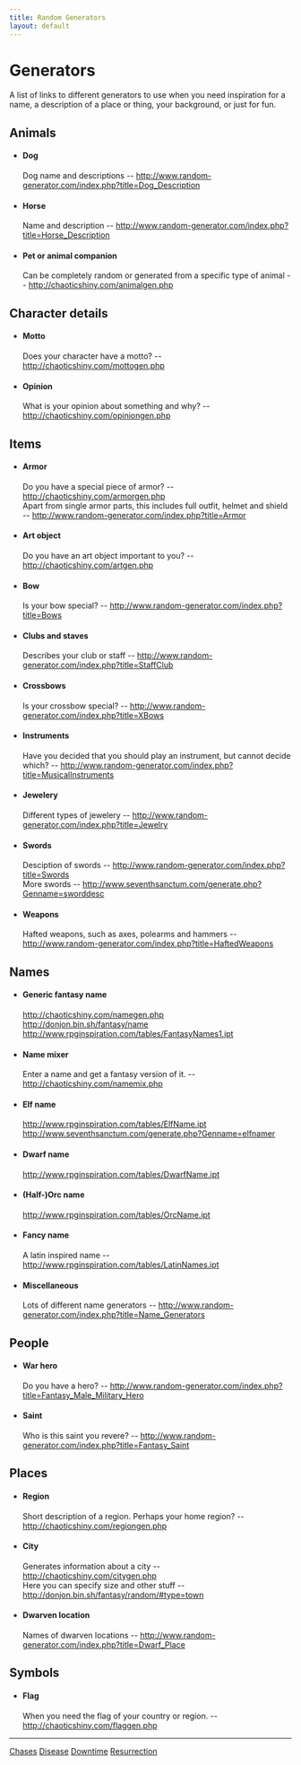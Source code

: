 ```yaml
---
title: Random Generators
layout: default
---
```


# Generators

A list of links to different generators to use when you need inspiration for a name, a description of a place or thing, your background, or just for fun.

## Animals

<div class="columnsthree">

- #### Dog
  Dog name and descriptions -- <a class="c7" href="https://www.google.com/url?q=http://www.random-generator.com/index.php?title%3DDog_Description&amp;sa=D&amp;source=editors&amp;ust=1670692134037616&amp;usg=AOvVaw2S_Qg07KbyHAmXnAXfHnbP">http://www.random-generator.com/index.php?title=Dog_Description</a>

- #### Horse
  Name and description -- <a class="c7" href="https://www.google.com/url?q=http://www.random-generator.com/index.php?title%3DHorse_Description&amp;sa=D&amp;source=editors&amp;ust=1670692134038160&amp;usg=AOvVaw3x_0rxVPRzv0mNfnxuUWPi">http://www.random-generator.com/index.php?title=Horse_Description</a>

- #### Pet or animal companion
  Can be completely random or generated from a specific type of animal -- <a class="c7" href="https://www.google.com/url?q=http://chaoticshiny.com/animalgen.php&amp;sa=D&amp;source=editors&amp;ust=1670692134038599&amp;usg=AOvVaw2zqV8OYiTCn3WH5wcxCurJ">http://chaoticshiny.com/animalgen.php</a>

</div>

## Character details

<div class="columnsthree">

- #### Motto
  Does your character have a motto? -- <a class="c7" href="https://www.google.com/url?q=http://chaoticshiny.com/mottogen.php&amp;sa=D&amp;source=editors&amp;ust=1670692134039069&amp;usg=AOvVaw02GYjeCHpb8E449SPP5TAv">http://chaoticshiny.com/mottogen.php</a>

- #### Opinion
  What is your opinion about something and why? -- <a class="c7" href="https://www.google.com/url?q=http://chaoticshiny.com/opiniongen.php&amp;sa=D&amp;source=editors&amp;ust=1670692134039791&amp;usg=AOvVaw2HB1pNPoyHzF02okpPVT2l">http://chaoticshiny.com/opiniongen.php</a>

</div>

## Items

<div class="columnsthree">

- #### Armor
  Do you have a special piece of armor? -- <a class="c7" href="https://www.google.com/url?q=http://chaoticshiny.com/armorgen.php&amp;sa=D&amp;source=editors&amp;ust=1670692134040237&amp;usg=AOvVaw1Lw9CZkoOTtbk-iJBkUa8K">http://chaoticshiny.com/armorgen.php</a><br/>
  Apart from single armor parts, this includes full outfit, helmet and shield -- <a class="c7" href="https://www.google.com/url?q=http://www.random-generator.com/index.php?title%3DArmor&amp;sa=D&amp;source=editors&amp;ust=1670692134040527&amp;usg=AOvVaw3VNCEKt6OehcMIZVkFzsqE">http://www.random-generator.com/index.php?title=Armor</a>

- #### Art object
  Do you have an art object important to you? -- <a class="c7" href="https://www.google.com/url?q=http://chaoticshiny.com/artgen.php&amp;sa=D&amp;source=editors&amp;ust=1670692134040873&amp;usg=AOvVaw0Q6ezZ8KP39J04vWiRWiVn">http://chaoticshiny.com/artgen.php</a>

- #### Bow
  Is your bow special? -- <a class="c7" href="https://www.google.com/url?q=http://www.random-generator.com/index.php?title%3DBows&amp;sa=D&amp;source=editors&amp;ust=1670692134041238&amp;usg=AOvVaw22U0gb5c-Aa0lt_7mC11jB">http://www.random-generator.com/index.php?title=Bows</a>

- #### Clubs and staves
  Describes your club or staff -- <a class="c7" href="https://www.google.com/url?q=http://www.random-generator.com/index.php?title%3DStaffClub&amp;sa=D&amp;source=editors&amp;ust=1670692134041598&amp;usg=AOvVaw0E_SgHCJILKNf7SArpAcub">http://www.random-generator.com/index.php?title=StaffClub</a>

- #### Crossbows
  Is your crossbow special? -- <a class="c7" href="https://www.google.com/url?q=http://www.random-generator.com/index.php?title%3DXBows&amp;sa=D&amp;source=editors&amp;ust=1670692134041988&amp;usg=AOvVaw31frmu9avDwwUy46J6QbvM">http://www.random-generator.com/index.php?title=XBows</a>

- #### Instruments
  Have you decided that you should play an instrument, but cannot decide which? -- <a class="c7" href="https://www.google.com/url?q=http://www.random-generator.com/index.php?title%3DMusicalInstruments&amp;sa=D&amp;source=editors&amp;ust=1670692134042357&amp;usg=AOvVaw21eGlowOyMPBvZqhVmuyUZ">http://www.random-generator.com/index.php?title=MusicalInstruments</a>

- #### Jewelery
  Different types of jewelery -- <a class="c7" href="https://www.google.com/url?q=http://www.random-generator.com/index.php?title%3DJewelry&amp;sa=D&amp;source=editors&amp;ust=1670692134042755&amp;usg=AOvVaw1wtFdgyWskSgKIS8_4MhPB">http://www.random-generator.com/index.php?title=Jewelry</a>

- #### Swords
  Desciption of swords -- <a class="c7" href="https://www.google.com/url?q=http://www.random-generator.com/index.php?title%3DSwords&amp;sa=D&amp;source=editors&amp;ust=1670692134043199&amp;usg=AOvVaw0WcUL7WTpEwRf_m8-kTU7q">http://www.random-generator.com/index.php?title=Swords</a><br/>
  More swords -- <a class="c7" href="https://www.google.com/url?q=http://www.seventhsanctum.com/generate.php?Genname%3Dsworddesc&amp;sa=D&amp;source=editors&amp;ust=1670692134043706&amp;usg=AOvVaw10YvDfhduQjHXxJghflnxk">http://www.seventhsanctum.com/generate.php?Genname=sworddesc</a>

- #### Weapons
  Hafted weapons, such as axes, polearms and hammers -- <a class="c7" href="https://www.google.com/url?q=http://www.random-generator.com/index.php?title%3DHaftedWeapons&amp;sa=D&amp;source=editors&amp;ust=1670692134044099&amp;usg=AOvVaw150fG42ZkCM2nTGmEqyuUT">http://www.random-generator.com/index.php?title=HaftedWeapons</a>

</div>

## Names

<div class="columnsthree">

- #### Generic fantasy name
  <a class="c7" href="https://www.google.com/url?q=http://chaoticshiny.com/namegen.php&amp;sa=D&amp;source=editors&amp;ust=1670692134044542&amp;usg=AOvVaw0nt5Mj-QppEVopQrbGOzV0">http://chaoticshiny.com/namegen.php</a><br/>
  <a class="c7" href="https://www.google.com/url?q=http://donjon.bin.sh/fantasy/name&amp;sa=D&amp;source=editors&amp;ust=1670692134044793&amp;usg=AOvVaw14HLnCmOahOslLpjYN70Tu">http://donjon.bin.sh/fantasy/name</a><br/>
  <a class="c7" href="https://www.google.com/url?q=http://www.rpginspiration.com/tables/FantasyNames1.ipt&amp;sa=D&amp;source=editors&amp;ust=1670692134045099&amp;usg=AOvVaw2CEqEN-41cuvjGRuzUH6nT">http://www.rpginspiration.com/tables/FantasyNames1.ipt</a>

- #### Name mixer
  Enter a name and get a fantasy version of it. -- <a class="c7" href="https://www.google.com/url?q=http://chaoticshiny.com/namemix.php&amp;sa=D&amp;source=editors&amp;ust=1670692134045596&amp;usg=AOvVaw1vZA7PZQ1O6JoRh_0S6fJG">http://chaoticshiny.com/namemix.php</a>

- #### Elf name
  <a class="c7" href="https://www.google.com/url?q=http://www.rpginspiration.com/tables/ElfName.ipt&amp;sa=D&amp;source=editors&amp;ust=1670692134045988&amp;usg=AOvVaw1nqHI5IctWRetIPxxy1-c0">http://www.rpginspiration.com/tables/ElfName.ipt</a><br/>
  <a class="c7" href="https://www.google.com/url?q=http://www.seventhsanctum.com/generate.php?Genname%3Delfnamer&amp;sa=D&amp;source=editors&amp;ust=1670692134046269&amp;usg=AOvVaw0YoLVQNDKlpWzf1nVI6p4W">http://www.seventhsanctum.com/generate.php?Genname=elfnamer</a>

- #### Dwarf name
  <a class="c7" href="https://www.google.com/url?q=http://www.rpginspiration.com/tables/DwarfName.ipt&amp;sa=D&amp;source=editors&amp;ust=1670692134046700&amp;usg=AOvVaw1x1mDgI9SnX_iU_3fAYuLA">http://www.rpginspiration.com/tables/DwarfName.ipt</a>

- #### (Half-)Orc name
  <a class="c7" href="https://www.google.com/url?q=http://www.rpginspiration.com/tables/OrcName.ipt&amp;sa=D&amp;source=editors&amp;ust=1670692134047123&amp;usg=AOvVaw0tU6EdM9BsHxh1h2fvU2pt">http://www.rpginspiration.com/tables/OrcName.ipt</a>

- #### Fancy name
  A latin inspired name -- <a class="c7" href="https://www.google.com/url?q=http://www.rpginspiration.com/tables/LatinNames.ipt&amp;sa=D&amp;source=editors&amp;ust=1670692134047529&amp;usg=AOvVaw163KOhvXh4OT4Z4XG0TlS2">http://www.rpginspiration.com/tables/LatinNames.ipt</a>

- #### Miscellaneous
  Lots of different name generators -- <a class="c7" href="https://www.google.com/url?q=http://www.random-generator.com/index.php?title%3DName_Generators&amp;sa=D&amp;source=editors&amp;ust=1670692134047891&amp;usg=AOvVaw0VmZWbm609dDpoJV8GHCwZ">http://www.random-generator.com/index.php?title=Name_Generators</a>

</div>

## People

<div class="columnsthree">

- #### War hero
  Do you have a hero? -- <a class="c7" href="https://www.google.com/url?q=http://www.random-generator.com/index.php?title%3DFantasy_Male_Military_Hero&amp;sa=D&amp;source=editors&amp;ust=1670692134048355&amp;usg=AOvVaw236obD4L8sJU3OPZQaCDxD">http://www.random-generator.com/index.php?title=Fantasy_Male_Military_Hero</a>

- #### Saint
  Who is this saint you revere? -- <a class="c7" href="https://www.google.com/url?q=http://www.random-generator.com/index.php?title%3DFantasy_Saint&amp;sa=D&amp;source=editors&amp;ust=1670692134048708&amp;usg=AOvVaw0anCVkDXxi5IFLtjfEa1AO">http://www.random-generator.com/index.php?title=Fantasy_Saint</a>

</div>

## Places

<div class="columnsthree">

- #### Region
  Short description of a region. Perhaps your home region? -- <a class="c7" href="https://www.google.com/url?q=http://chaoticshiny.com/regiongen.php&amp;sa=D&amp;source=editors&amp;ust=1670692134049154&amp;usg=AOvVaw22Ng31_ZaLLzeNtnE8mdtY">http://chaoticshiny.com/regiongen.php</a>

- #### City
  Generates information about a city -- <a class="c7" href="https://www.google.com/url?q=http://chaoticshiny.com/citygen.php&amp;sa=D&amp;source=editors&amp;ust=1670692134049531&amp;usg=AOvVaw0PCkdm5Wdzi_NP-4H_UFzU">http://chaoticshiny.com/citygen.php</a><br/>
  Here you can specify size and other stuff -- <a class="c7" href="https://www.google.com/url?q=http://donjon.bin.sh/fantasy/random/%23type%3Dtown&amp;sa=D&amp;source=editors&amp;ust=1670692134049792&amp;usg=AOvVaw1-KRUT2zwBG_YVY5Y1UYII">http://donjon.bin.sh/fantasy/random/#type=town</a>

- #### Dwarven location
  Names of dwarven locations -- <a class="c7" href="https://www.google.com/url?q=http://www.random-generator.com/index.php?title%3DDwarf_Place&amp;sa=D&amp;source=editors&amp;ust=1670692134050179&amp;usg=AOvVaw0wf4wgHqFWRCGaUNxTJSQ6">http://www.random-generator.com/index.php?title=Dwarf_Place</a>

</div>

## Symbols

<div class="columnsthree">

- #### Flag
  When you need the flag of your country or region. -- <a class="c7" href="https://www.google.com/url?q=http://chaoticshiny.com/flaggen.php&amp;sa=D&amp;source=editors&amp;ust=1670692134050647&amp;usg=AOvVaw2fk3v-ygrapvExhzBoGFNO">http://chaoticshiny.com/flaggen.php</a>

</div>

----------------------
<a class="c7" href="https://www.google.com/url?q=http://homebrewery.naturalcrit.com/print/By-Yk6latM&amp;sa=D&amp;source=editors&amp;ust=1670692134051035&amp;usg=AOvVaw2ty29YOHWAg7E6NQGuEqV7">Chases</a>
<a class="c7" href="https://www.google.com/url?q=http://homebrewery.naturalcrit.com/print/ByMN3dkGN&amp;sa=D&amp;source=editors&amp;ust=1670692134051271&amp;usg=AOvVaw3JiUTq_M8_HvvKhuAuhiN5">Disease</a>
<a class="c7" href="https://www.google.com/url?q=http://homebrewery.naturalcrit.com/print/BJHxpokf4&amp;sa=D&amp;source=editors&amp;ust=1670692134051509&amp;usg=AOvVaw2apC8R6-ova9zxFvVvW_5R">Downtime</a>
<a class="c7" href="https://www.google.com/url?q=http://homebrewery.naturalcrit.com/print/ByWIGTJGzV&amp;sa=D&amp;source=editors&amp;ust=1670692134051744&amp;usg=AOvVaw1NA2nRecNqZNXHkkbkWoKh">Resurrection</a></span></p><p class="c4 c8"><span class="c0"></span></p><p class="c4 c8"><span class="c0"></span></p></div></div><script type="text/javascript" nonce="7s_zPM4QqH8r7HmKuQChFA">(function(){/*



